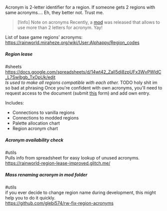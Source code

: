 Acronym is 2-letter identifier for a region.
If someone gets 2 regions with same acronyms.... Eh, they better not. Trust me.
> [!info] Note on acronyms
> Recently, a [mod](https://steamcommunity.com/sharedfiles/filedetails/?id=3412393061) was released that allows to use more than 2 letters for acronym. Yay!  

List of base game regions' acronyms:
https://rainworld.miraheze.org/wiki/User:Alphappy/Region_codes  

##### Region lease 
#sheets  
https://docs.google.com/spreadsheets/d/14wt42_ZalI5di8zpUFx3WvPWldC_L7SwIbgb_TxOpUk/edit   
*Is used to make all regions compatible with each other.* TODO holy shit im so bad at phrasing
Once you're confident with own acronyms, you'll need to request access to the document (submit [this](https://forms.gle/gdaGmLJuBJb4LvMS7) form) and add own entry. 

Includes:  
- Connections to vanilla regions  
- Connections to modded regions  
- Palette allocation chart  
- Region acronym chart

##### Acronym availability check
#utils  
Pulls info from spreadsheet for easy lookup of unused acronyms.
https://rainworld-region-lease-improved.glitch.me/

##### Mass renaming acronym in mod folder
#utils  
if you ever decide to change region name during development, this might help you to do it quickly.  
https://github.com/glebi574/rw-fix-region-acronyms